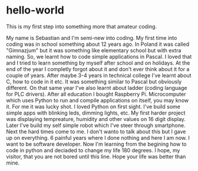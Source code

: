# hello-world
This is my first step into something more that amateur coding.

My name is Sebastian and I'm semi-new into coding. My first time into coding was in school something about 12 years ago. In Poland it was called "Gimnazjum" but it was something like elementary school but with extra naming. So, we learnt how to code simple applications in Pascal. I loved that and I tried to learn something by myself after school and on holidays. At the end of the year I completly forgot about it and don't ever think about it for a couple of years.
After maybe 3-4 years in technical college I've learnt about C, how to code in it etc. It was something similar to Pascal but obviously different. On that same year I've also learnt about ladder (coding language for PLC drivers).
After all education I bought Raspberry Pi. Microcomputer which uses Python to run and compile applications on itself, you may know it. For me it was lucky shot. I loved Python on first sight. I've build some simple apps with blinking leds, dimming lights, etc. My first harder project was displaying tempreature, humidity and other values on 16 digit display. Later I've build my self simple robot which I've steer through smartphone. 
Next the hard times come to me. I don't wanto to talk about this but I gave up on everything. 6 painful years where I done nothing and here I am now. I want to be software developer. Now I'm learning from the begining how to code in python and deciaded to change my life 180 degrees. 
I hope, my visitor, that you are not bored until this line. Hope your life was better than mine.
